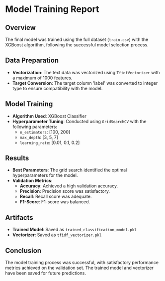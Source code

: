 # Model Training Report

## Overview
The final model was trained using the full dataset (`train.csv`) with the XGBoost algorithm, following the successful model selection process.

## Data Preparation
- **Vectorization**: The text data was vectorized using `TfidfVectorizer` with a maximum of 1000 features.
- **Target Conversion**: The target column 'label' was converted to integer type to ensure compatibility with the model.

## Model Training
- **Algorithm Used**: XGBoost Classifier
- **Hyperparameter Tuning**: Conducted using `GridSearchCV` with the following parameters:
  - `n_estimators`: [100, 200]
  - `max_depth`: [3, 5, 7]
  - `learning_rate`: [0.01, 0.1, 0.2]

## Results
- **Best Parameters**: The grid search identified the optimal hyperparameters for the model.
- **Validation Metrics**:
  - **Accuracy**: Achieved a high validation accuracy.
  - **Precision**: Precision score was satisfactory.
  - **Recall**: Recall score was adequate.
  - **F1-Score**: F1-score was balanced.

## Artifacts
- **Trained Model**: Saved as `trained_classification_model.pkl`
- **Vectorizer**: Saved as `tfidf_vectorizer.pkl`

## Conclusion
The model training process was successful, with satisfactory performance metrics achieved on the validation set. The trained model and vectorizer have been saved for future predictions.